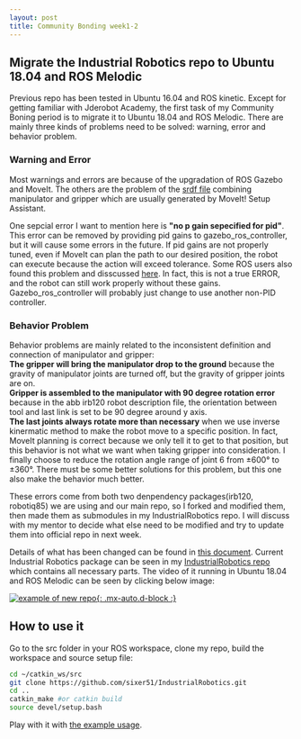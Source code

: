 ```yaml
---
layout: post
title: Community Bonding week1-2
---
```


## Migrate the Industrial Robotics repo to Ubuntu 18.04 and ROS Melodic

Previous repo has been tested in Ubuntu 16.04 and ROS kinetic. Except for getting familiar with Jderobot Academy, the first task of my Community Boning period is to migrate it to Ubuntu 18.04 and ROS Melodic. There are mainly three kinds of problems need to be solved: warning, error and behavior problem.

### Warning and Error
Most warnings and errors are because of the upgradation of ROS Gazebo and MoveIt. The others are the problem of the [srdf file](http://docs.ros.org/melodic/api/moveit_tutorials/html/doc/urdf_srdf/urdf_srdf_tutorial.html#srdf) combining manipulator and gripper which are usually generated by MoveIt! Setup Assistant.  

One sepcial error I want to mention here is **"no p gain sepecified for pid"**. This error can be removed by providing pid gains to gazebo_ros_controller, but it will cause some errors in the future. If pid gains are not properly tuned, even if MoveIt can plan the path to our desired position, the robot can execute because the action will exceed tolerance. Some ROS users also found this problem and disscussed [here](https://answers.ros.org/question/293830/what-is-the-fix-for-no-p-gain-specified-for-pid-namespace-gazebo_ros_controlpid_gainsback_right_wheel_joint-ros-melodic/). In fact, this is not a true ERROR, and the robot can still work properly without these gains. Gazebo_ros_controller will probably just change to use another non-PID controller.

### Behavior Problem
Behavior problems are mainly related to the inconsistent definition and connection of manipulator and gripper:  
**The gripper will bring the manipulator drop to the ground** because the gravity of manipulator joints are turned off, but the gravity of gripper joints are on.  
**Gripper is assembled to the manipulator with 90 degree rotation error** because in the abb irb120 robot description file, the orientation between tool and last link is set to be 90 degree around y axis.  
**The last joints always rotate more than necessary** when we use inverse kinermatic method to make the robot move to a specific position. In fact, MoveIt planning is correct because we only tell it to get to that position, but this behavior is not what we want when taking gripper into consideration. I finally choose to reduce the rotation angle range of joint 6 from ±600° to ±360°. There must be some better solutions for this problem, but this one also make the behavior much better.

These errors come from both two denpendency packages(irb120, robotiq85) we are using and our main repo, so I forked and modified them, then made them as submodules in my IndustrialRobotics repo. I will discuss with my mentor to decide what else need to be modified and try to update them into official repo in next week.  

Details of what has been changed can be found in [this document](https://docs.google.com/document/d/1mr-7raS8BLSoqvEta3IAGYJPkirJy0Zlb8rE7lFaCbs/edit?usp=sharing). Current Industrial Robotics package can be seen in my [IndustrialRobotics repo](https://github.com/sixer51/IndustrialRobotics) which contains all necessary parts. The video of it running in Ubuntu 18.04 and ROS Melodic can be seen by clicking below image:

[![example of new repo](https://img.youtube.com/vi/DbnKhs-6n84/0.jpg){: .mx-auto.d-block :}](https://youtu.be/DbnKhs-6n84)

## How to use it

Go to the src folder in your ROS workspace, clone my repo, build the workspace and source setup file: 
```bash
cd ~/catkin_ws/src
git clone https://github.com/sixer51/IndustrialRobotics.git
cd ..
catkin_make #or catkin build
source devel/setup.bash
```

Play with it with [the example usage](https://github.com/sixer51/IndustrialRobotics/tree/melodic/irb120_robotiq85#usage).